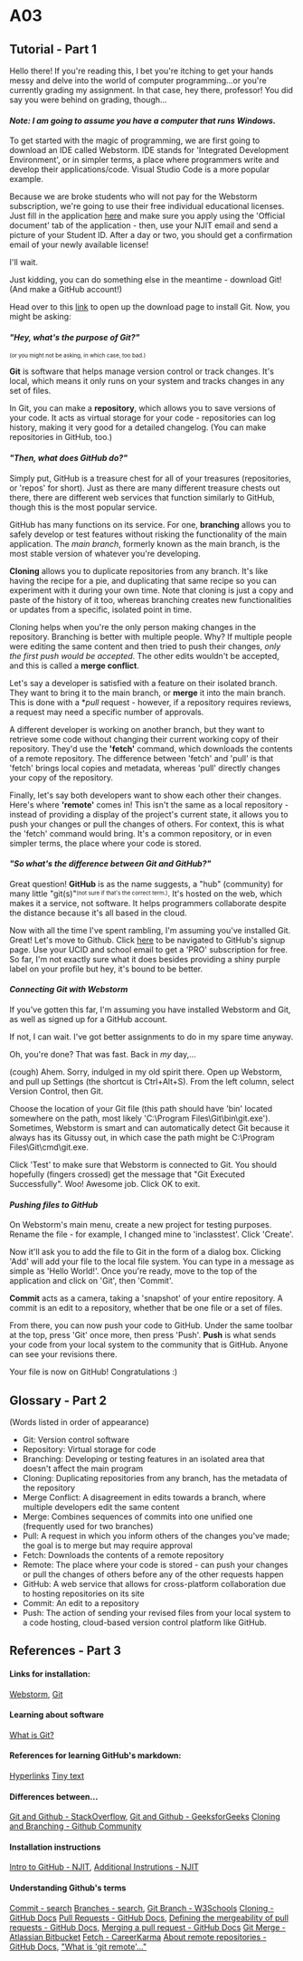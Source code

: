 # A03
## Tutorial - Part 1
Hello there! If you're reading this, I bet you're itching to get your hands messy and delve into the world of computer programming...or you're currently grading my assignment. In that case, hey there, professor! You did say you were behind on grading, though...

#### _Note: I am going to assume you have a computer that runs Windows._

To get started with the magic of programming, we are first going to download an IDE called Webstorm. IDE stands for 'Integrated Development Environment', or in simpler terms, a place where programmers write and develop their applications/code. Visual Studio Code is a more popular example.

Because we are broke students who will not pay for the Webstorm subscription, we're going to use their free individual educational licenses. Just fill in the application [here](https://www.jetbrains.com/shop/eform/students) and make sure you apply using the 'Official document' tab of the application - then, use your NJIT email and send a picture of your Student ID. After a day or two, you should get a confirmation email of your newly available license!

I'll wait.

Just kidding, you can do something else in the meantime - download Git! (And make a GitHub account!)

Head over to this [link](https://git-scm.com/downloads) to open up the download page to install Git. Now, you might be asking:

#### _"Hey, what's the purpose of Git?"_
<sup><sub>(or you might not be asking, in which case, too bad.)</sub></sup>

  **Git** is software that helps manage version control or track changes. It's local, which means it only runs on your system and tracks changes in any set of files. 

  In Git, you can make a **repository**, which allows you to save versions of your code. It acts as virtual storage for your code - repositories can log history, making it very good for a detailed changelog. (You can make repositories in GitHub, too.)
  
#### _"Then, what does GitHub do?"_

Simply put, GitHub is a treasure chest for all of your treasures (repositories, or 'repos' for short). Just as there are many different treasure chests out there, there are different web services that function similarly to GitHub, though this is the most popular service.

GitHub has many functions 
on its service. For one, **branching** allows you to safely develop or test features without risking the functionality of the main application. The _main branch_, formerly known as the main branch, is the most stable version of whatever you're developing.

**Cloning** allows you to duplicate repositories from any branch. It's like having the recipe for a pie, and duplicating that same recipe so you can experiment 
with it during your own time. Note that cloning is just a copy and paste of the history of it too, whereas branching creates new functionalities or updates from a specific, isolated point in time.

Cloning helps when you're the only person making changes in the repository. Branching is better with multiple people. Why? If multiple people were editing the same content and then tried to push their changes, _only the first push would be accepted_. The other edits wouldn't be accepted, and this is called a **merge conflict**. 

Let's say a developer is satisfied with a feature on their isolated branch. They want to bring it to the main branch, or **merge** it into the main branch. This is done with a **pull* request - however, if a repository requires reviews, a request may need a specific number of approvals. 

A different developer is working on another branch, but they want to retrieve some code without changing their current working copy of their repository. They'd use the **'fetch'** command, which downloads the contents of a remote repository. The difference between 'fetch' and 'pull' is that 'fetch' brings local copies and metadata, whereas 'pull' directly changes your copy of the repository. 

Finally, let's say both developers want to show each other their changes. Here's where **'remote'** comes in! This isn't the same as a local repository - instead of providing a display of the project's current state, it allows you to push your changes or pull the changes of others. For context, this is what the 'fetch' command would bring. It's a common repository, or in even simpler terms, the place where your code is stored.

#### _"So what's the difference between Git and GitHub?"_

  Great question! **GitHub** is as the name suggests, a "hub" (community) for many little "git(s)"<sup><sub>(not sure if that's the correct term.)</sub></sup>. It's hosted on the web, which makes it a service, not software. It helps programmers collaborate despite the distance because it's all based in the cloud.
  
Now with all the time I've spent rambling, I'm assuming you've installed Git. Great! Let's move to Github. Click [here](https://github.com/signup?ref_cta=Sign+up&ref_loc=header+logged+out&ref_page=%2Fpricing&source=header) to be navigated to GitHub's signup page. Use your UCID and school email to get a 'PRO' subscription for free. So far, I'm not exactly sure what it does besides providing a shiny purple label on your profile but hey, it's bound to be better. 

#### _Connecting Git with Webstorm_

If you've gotten this far, I'm assuming you have installed Webstorm and Git, as well as signed up for a GitHub account.

If not, I can wait. I've got better assignments to do in my spare time anyway.

Oh, you're done? That was fast. Back in _my_ day,...

(cough) Ahem. Sorry, indulged in my old spirit there. Open up Webstorm, and pull up Settings (the shortcut is Ctrl+Alt+S). From the left column, select Version Control, then Git. 

Choose the location of your Git file (this path should have 'bin' located somewhere on the path, most likely 'C:\Program Files\Git\bin\git.exe'). Sometimes, Webstorm is smart and can automatically detect Git because it always has its Gitussy out, in which case the path might be C:\Program Files\Git\cmd\git.exe.

Click 'Test' to make sure that Webstorm is connected to Git. You should hopefully (fingers crossed) get the message that "Git Executed Successfully". Woo! Awesome job. Click OK to exit.

#### _Pushing files to GitHub_
On Webstorm's main menu, create a new project for testing purposes. Rename the file - for example, I changed mine to 'inclasstest'. Click 'Create'.

Now it'll ask you to add the file to Git in the form of a dialog box. Clicking 'Add' will add your file to the local file system. You can type in a message as simple as 'Hello World!'. Once you're ready, move to the top of the application and click on 'Git', then 'Commit'. 

**Commit** acts as a camera, taking a 'snapshot' of your entire repository. A commit is an edit to a repository, whether that be one file or a set of files.

From there, you can now push your code to GitHub. Under the same toolbar at the top, press 'Git' once more, then press 'Push'. **Push** is what sends your code from your local system to the community that is GitHub. Anyone can see your revisions there. 

Your file is now on GitHub! Congratulations :)

## Glossary - Part 2 
(Words listed in order of appearance)

* Git: Version control software
* Repository: Virtual storage for code
* Branching: Developing or testing features in an isolated area that doesn't affect the main program
* Cloning: Duplicating repositories from any branch, has the metadata of the repository
* Merge Conflict: A disagreement in edits towards a branch, where multiple developers edit the same content
* Merge: Combines sequences of commits into one unified one (frequently used for two branches)
* Pull: A request in which you inform others of the changes you've made; the goal is to merge but may require approval
* Fetch: Downloads the contents of a remote repository
* Remote: The place where your code is stored - can push your changes or pull the changes of others before any of the other requests happen
* GitHub: A web service that allows for cross-platform collaboration due to hosting repositories on its site
* Commit: An edit to a repository
* Push: The action of sending your revised files from your local system to a code hosting, cloud-based version control platform like GitHub.

## References - Part 3
#### Links for installation:
[Webstorm](https://www.jetbrains.com/shop/eform/students), [Git](https://git-scm.com/downloads)

#### Learning about software
[What is Git?](https://www.nobledesktop.com/blog/what-is-git-and-why-should-you-use-it)

#### References for learning GitHub's markdown:
[Hyperlinks](https://stackoverflow.com/questions/25465182/hyperlinks-of-readme-md-not-working-in-gitlab#:~:text=In%20Github%20the%20syntax%20to%20add%20hyperlink%20is,following%20-%20%5BText%5D%20%28full%20url%20of%20the%20section%29)
[Tiny text](https://gist.github.com/DavidWells/996ff97b915efaf026f72368c3e49185)

#### Differences between...
[Git and Github - StackOverflow](https://stackoverflow.com/questions/13321556/difference-between-git-and-github), 
[Git and Github - GeeksforGeeks](https://www.geeksforgeeks.org/difference-between-git-and-github/#:~:text=Below%20is%20a%20table%20of%20differences%20between%20Git,maintained%20by%20Microsoft.%20%208%20more%20rows%20)
[Cloning and Branching - Github Community](https://github.com/orgs/community/discussions/22286)

#### Installation instructions
[Intro to GitHub - NJIT](https://njit.instructure.com/courses/25694/files/3891026?module_item_id=881262), 
[Additional Instrutions - NJIT](https://njit.instructure.com/courses/25694/files/3891039?module_item_id=881263)

#### Understanding Github's terms
[Commit - search](https://www.bing.com/search?q=what+does+commit+mean+github&cvid=b8d69e26a3fb43e09090173471d1b773&aqs=edge..69i57j0l8.3271j0j1&pglt=299&FORM=ANNTA1&PC=HCTS)
[Branches - search](https://docs.github.com/en/pull-requests/collaborating-with-pull-requests/proposing-changes-to-your-work-with-pull-requests/about-branches), [Git Branch - W3Schools](https://www.w3schools.com/git/git_branch.asp)
[Cloning - GitHub Docs](https://docs.github.com/en/repositories/creating-and-managing-repositories/cloning-a-repository)
[Pull Requests - GitHub Docs](https://docs.github.com/en/pull-requests), [Defining the mergeability of pull requests - GitHub Docs](https://docs.github.com/en/repositories/configuring-branches-and-merges-in-your-repository/defining-the-mergeability-of-pull-requests), [Merging a pull request - GitHub Docs](https://docs.github.com/en/pull-requests/collaborating-with-pull-requests/incorporating-changes-from-a-pull-request/merging-a-pull-request#about-pull-request-merges)
[Git Merge - Atlassian Bitbucket](https://www.atlassian.com/git/tutorials/using-branches/git-merge)
[Fetch - CareerKarma](https://careerkarma.com/blog/git-fetch/#:~:text=The%20git%20fetch%20command%20is%20used%20to%20download,changes%20your%20local%20working%20copy%20of%20a%20repository.)
[About remote repositories - GitHub Docs](https://docs.github.com/en/get-started/getting-started-with-git/about-remote-repositories), ["What is 'git remote'..."](https://stackoverflow.com/questions/5617211/what-is-git-remote-add-and-git-push-origin-master/5617350#5617350)
